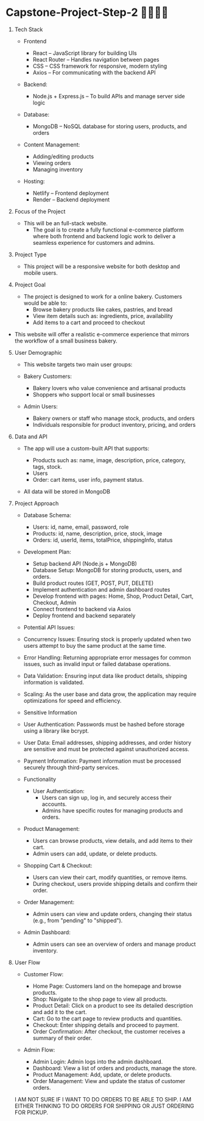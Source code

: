 # Capstone-Project-Step-2 🧁🍩🍰🥐

1. Tech Stack
   
   * Frontend
     * React – JavaScript library for building UIs
     * React Router – Handles navigation between pages
     * CSS – CSS framework for responsive, modern styling
     * Axios – For communicating with the backend API

   * Backend:
     * Node.js + Express.js – To build APIs and manage server side logic
   
   * Database:
     * MongoDB – NoSQL database for storing users, products, and orders

   * Content Management:
     * Adding/editing products
     * Viewing orders
     * Managing inventory

   * Hosting:
     * Netlify – Frontend deployment
     * Render – Backend deployment


2. Focus of the Project
   * This will be an full-stack website.
     * The goal is to create a fully functional e-commerce platform where both frontend and backend logic work to deliver a seamless experience for customers and admins.


3. Project Type
   * This project will be a responsive website for both desktop and mobile users.

4. Project Goal
   * The project is designed to work for a online bakery.
   Customers would be able to:
     * Browse bakery products like cakes, pastries, and bread
     * View item details such as: ingredients, price, availability
     * Add items to a cart and proceed to checkout
   
  * This website will offer a realistic e-commerce experience that mirrors the workflow of a small business bakery.


5. User Demographic
    * This website targets two main user groups:
     
     * Bakery Customers:
         * Bakery lovers who value convenience and artisanal products
         * Shoppers who support local or small businesses

     * Admin Users:
        * Bakery owners or staff who manage stock, products, and orders
        * Individuals responsible for product inventory, pricing, and orders


6. Data and API
    * The app will use a custom-built API that supports:
      * Products such as: name, image, description, price, category, tags, stock.
      * Users
      * Order: cart items, user info, payment status.
        
   * All data will be stored in MongoDB


7. Project Approach
   * Database Schema:
     * Users: id, name, email, password, role
     * Products: id, name, description, price, stock, image
     * Orders: id, userId, items, totalPrice, shippingInfo, status
   
   * Development Plan:
     * Setup backend API (Node.js + MongoDB)
     * Database Setup: MongoDB for storing products, users, and orders.
     * Build product routes (GET, POST, PUT, DELETE)
     * Implement authentication and admin dashboard routes
     * Develop frontend with pages: Home, Shop, Product Detail, Cart, Checkout, Admin
     * Connect frontend to backend via Axios
     * Deploy frontend and backend separately

    * Potential API Issues:
     * Concurrency Issues: Ensuring stock is properly updated when two users attempt to buy the same product at the same time.
     * Error Handling: Returning appropriate error messages for common issues, such as invalid input or failed database operations.
     * Data Validation: Ensuring input data like product details, shipping information is validated.
     * Scaling: As the user base and data grow, the application may require optimizations for speed and efficiency.

    * Sensitive Information
     * User Authentication: Passwords must be hashed before storage using a library like bcrypt.
     * User Data: Email addresses, shipping addresses, and order history are sensitive and must be protected against unauthorized access.
     * Payment Information: Payment information must be processed securely through third-party services.
   
    * Functionality
      * User Authentication:
        * Users can sign up, log in, and securely access their accounts.
        * Admins have specific routes for managing products and orders.
        
     * Product Management:
        * Users can browse products, view details, and add items to their cart.
        * Admin users can add, update, or delete products.
         
     * Shopping Cart & Checkout:
        * Users can view their cart, modify quantities, or remove items.
        * During checkout, users provide shipping details and confirm their order.
        
     * Order Management:
        * Admin users can view and update orders, changing their status (e.g., from "pending" to "shipped").
        
     * Admin Dashboard:
        * Admin users can see an overview of orders and manage product inventory.

8. User Flow
   * Customer Flow:
     * Home Page: Customers land on the homepage and browse products.
     * Shop: Navigate to the shop page to view all products.
     * Product Detail: Click on a product to see its detailed description and add it to the cart.
     * Cart: Go to the cart page to review products and quantities.
     * Checkout: Enter shipping details and proceed to payment.
     * Order Confirmation: After checkout, the customer receives a summary of their order.
   
   * Admin Flow:
     * Admin Login: Admin logs into the admin dashboard.
     * Dashboard: View a list of orders and products, manage the store.
     * Product Management: Add, update, or delete products.
     * Order Management: View and update the status of customer orders.

   I AM NOT SURE IF I WANT TO DO ORDERS TO BE ABLE TO SHIP. I AM EITHER THINKING TO DO ORDERS FOR SHIPPING OR JUST ORDERING FOR PICKUP.
    
         

